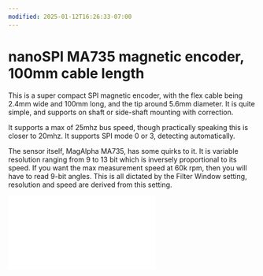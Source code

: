 ```yaml
---
modified: 2025-01-12T16:26:33-07:00
---
```


# nanoSPI MA735 magnetic encoder, 100mm cable length

This is a super compact SPI magnetic encoder, with the flex cable being 2.4mm wide and 100mm long, and the tip around 5.6mm diameter. It is quite simple, and supports on shaft or side-shaft mounting with correction.

It supports a max of 25mhz bus speed, though practically speaking this is closer to 20mhz. It supports SPI mode 0 or 3, detecting automatically.

The sensor itself, MagAlpha MA735, has some quirks to it. It is variable resolution ranging from 9 to 13 bit which is inversely proportional to its speed. If you want the max measurement speed at 60k rpm, then you will have to read 9-bit angles. This is all dictated by the Filter Window setting, resolution and speed are derived from this setting.

![Schematic PDF](MA735%20encoder%20board.pdf)